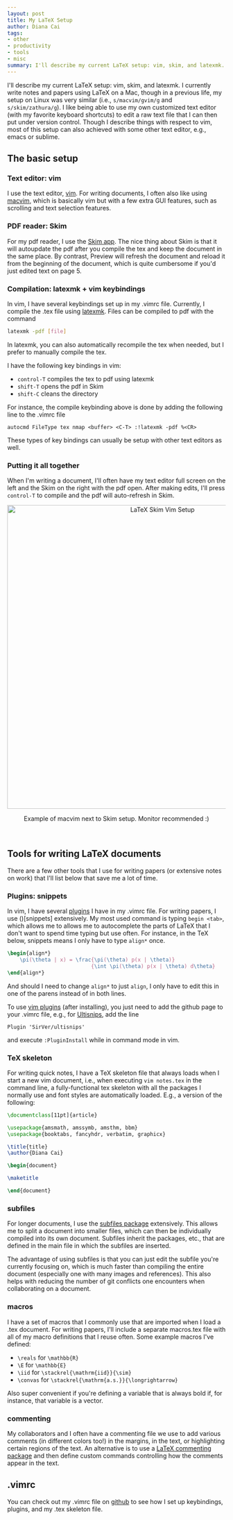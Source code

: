 ```yaml
---
layout: post
title: My LaTeX Setup
author: Diana Cai
tags:
- other
- productivity
- tools
- misc
summary: I'll describe my current LaTeX setup: vim, skim, and latexmk. I currently write notes and papers using LaTeX on a Mac, though in a previous life, my setup on Linux was very similar
---
```


I'll describe my current LaTeX setup: vim, skim, and latexmk.
I currently write notes and papers using LaTeX on a Mac, though in a previous life, my setup on Linux was very similar (i.e., ```s/macvim/gvim/g``` and ```s/skim/zathura/g```).
I like being able to use my own customized text editor (with my favorite keyboard shortcuts) to edit a raw text file that I can then put under version control.
Though I describe things with respect to vim, most of this setup can also
achieved with some other text editor, e.g., emacs or sublime.

## The basic setup

### Text editor: vim

I use the text editor, [vim](https://vim.rtorr.com/). For writing documents, I often also like using [macvim](http://macvim-dev.github.io/macvim/), which is
basically vim but with a few extra GUI features, such as scrolling and text
selection features.

### PDF reader: Skim

For my pdf reader, I use the [Skim app](https://skim-app.sourceforge.io/). The nice thing about Skim is that it will
autoupdate the pdf after you compile the tex and keep the document in the same
place. By contrast, Preview will refresh the document and reload it from the
beginning of the document, which is quite cumbersome if you'd just edited text on page 5.

### Compilation: latexmk + vim keybindings

In vim, I have several keybindings set up in my .vimrc file.
Currently, I compile the .tex file using [latexmk](http://mg.readthedocs.io/latexmk.html).
Files can be compiled to pdf with the command

```bash
latexmk -pdf [file]
```

In latexmk, you can also automatically recompile the tex when needed, but I prefer to manually compile the tex.

I have the following key bindings in vim:

* ```control-T``` compiles the tex to pdf using latexmk
* ```shift-T``` opens the pdf in Skim
* ```shift-C``` cleans the directory

For instance, the compile keybinding above is done by adding the following line
to the .vimrc file

```vim
autocmd FileType tex nmap <buffer> <C-T> :!latexmk -pdf %<CR>
```

These types of key bindings can usually be setup with other text editors as well.


### Putting it all together

When I'm writing a document, I'll often have my text editor full screen on the
left and the Skim on the right with the pdf open. After making edits, I'll press
```control-T``` to compile and the pdf will auto-refresh in Skim.

<div align="center">
<img src="{{site.baseurl}}/assets/latex-setup.png" align="center" width="700"
alt="LaTeX Skim Vim Setup">
<p>Example of macvim next to Skim setup. Monitor recommended :)</p>
<br />
</div>

## Tools for writing LaTeX documents

There are a few other tools that I use for writing papers (or extensive notes on
work) that I'll list below that save me a lot of time.

### Plugins: snippets

In vim, I have several [plugins](https://github.com/VundleVim/Vundle.vim) I have in my .vimrc file. For writing papers, I
use ()[snippets] extensively. My most used command is typing ```begin <tab>```, which
allows me to allows me to autocomplete the parts of LaTeX that I don't want to
spend time typing but use often. For instance, in the TeX below, snippets means
I only have to type ```align*``` once.

```tex
\begin{align*}
    \pi(\theta | x) = \frac{\pi(\theta) p(x | \theta)}
                           {\int \pi(\theta) p(x | \theta) d\theta}
\end{align*}
```

And should I need to change ```align*``` to just ```align```, I only have to
edit this in one of the parens instead of in both lines.

To use [vim plugins](https://github.com/VundleVim/Vundle.vim) (after installing), you just need to add the github page to your .vimrc file, e.g., for
[Ultisnips](https://github.com/SirVer/ultisnips), add the line

```vim
Plugin 'SirVer/ultisnips'
```

and execute ```:PluginInstall``` while in command mode in vim.

### TeX skeleton
For writing quick notes, I have a TeX skeleton file that always loads when I
start a new vim document, i.e., when executing ```vim notes.tex``` in the
command line, a fully-functional tex skeleton with all the packages I normally use and font styles are
automatically loaded. E.g., a version of the following:

```tex
\documentclass[11pt]{article}

\usepackage{amsmath, amssymb, amsthm, bbm}
\usepackage{booktabs, fancyhdr, verbatim, graphicx}

\title{title}
\author{Diana Cai}

\begin{document}

\maketitle

\end{document}

```

### subfiles

For longer documents, I use the [subfiles package](https://en.wikibooks.org/wiki/LaTeX/Modular_Documents#Subfiles) extensively.
This allows me to split a document into smaller files, which can then be
individually compiled into its own document. Subfiles inherit the packages, etc.,
that are defined in the main file in which the subfiles are inserted.

The advantage of using subfiles is that you
can just edit the subfile you're currently focusing on, which is much faster
than compiling the entire document (especially one with many images and references).
This also helps with reducing the number of git conflicts one encounters when
collaborating on a document.

### macros

I have a set of macros that I commonly use that are imported when I load a .tex
document. For writing papers, I'll include a separate macros.tex file with all
of my macro definitions that I reuse often. Some example macros I've defined:

* ```\reals``` for ```\mathbb{R}```
* ```\E``` for ```\mathbb{E}```
* ```\iid``` for ```\stackrel{\mathrm{iid}}{\sim}```
* ```\convas``` for ```\stackrel{\mathrm{a.s.}}{\longrightarrow}```

Also super convenient if you're defining a variable that is always bold if, for
instance, that variable is a vector.


### commenting

My collaborators and I often have a commenting file we use to add various comments (in different colors too!) in the margins, in the text, or highlighting certain regions of the text.
An alternative is to use a [LaTeX commenting package](https://ctan.org/pkg/todonotes)
and then define custom commands controlling how the comments appear in the text.


## .vimrc

You can check out my .vimrc file on [github](https://github.com/dicai/dotfiles/blob/master/vimrc) to see how I set up keybindings, plugins, and
my .tex skeleton file.
